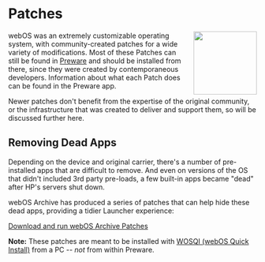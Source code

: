 # Patches

<img src="../images/patch.png" align="right" width="128" style="width:128px; padding-left: 8px"> webOS was an extremely customizable operating system, with community-created patches for a wide variety of modifications. Most of these Patches can still be found in [Preware](appstores.md#install-preware) and should be installed from there, since they were created by contemporaneous developers. Information about what each Patch does can be found in the Preware app.

Newer patches don't benefit from the expertise of the original community, or the infrastructure that was created to deliver and support them, so will be discussed further here.

## Removing Dead Apps

Depending on the device and original carrier, there's a number of pre-installed apps that are difficult to remove. And even on versions of the OS that didn't included 3rd party pre-loads, a few built-in apps became "dead" after HP's servers shut down.

webOS Archive has produced a series of patches that can help hide these dead apps, providing a tidier Launcher experience:

<a href="https://stacks.webosarchive.org/patches" target="_blank">Download and run webOS Archive Patches</a>

**Note:** These patches are meant to be installed with [WOSQI (webOS Quick Install)](activate.md#download-wosqi) from a PC -- *not* from within Preware.